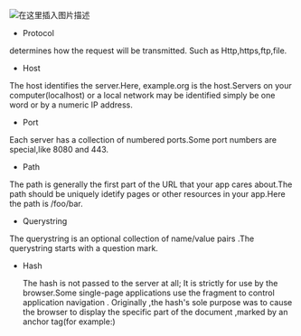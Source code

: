 ![在这里插入图片描述](https://img-blog.csdnimg.cn/82ae306f07214a7e9b8baaedcd953d1d.png)


- Protocol

determines how the request will be transmitted. Such as Http,https,ftp,file.

- Host

The host identifies the server.Here, example.org is the host.Servers on your computer(localhost) or a local network may be identified simply be one word or by a numeric IP address.

- Port
  
Each server has a collection of numbered ports.Some port numbers are special,like 8080 and 443.

- Path

The path is generally the first part of the URL that your app cares about.The path should be uniquely idetify pages or other resources in your app.Here the path is /foo/bar.

- Querystring

The querystring is an optional collection of name/value pairs .The querystring starts with a question mark.

- Hash
  
  The hash is not passed to the server at all; It is strictly for use by the browser.Some single-page applications use the fragment to control application navigation . Originally ,the hash's sole purpose was to cause the browser to display the specific part of the document ,marked by an anchor tag(for example:<a id="bang">)